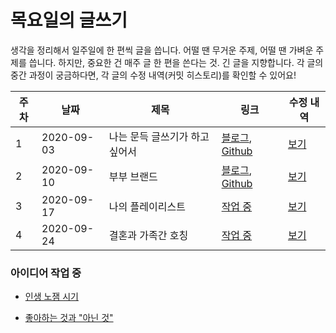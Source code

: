 # 목요일의 글쓰기

생각을 정리해서 일주일에 한 편씩 글을 씁니다. 어떨 땐 무거운 주제, 어떨 땐 가벼운 주제를 씁니다. 하지만, 중요한 건 매주 글 한 편을 쓴다는 것. 긴 글을 지향합니다. 각 글의 중간 과정이 궁금하다면, 각 글의 수정 내역(커밋 히스토리)를 확인할 수 있어요!

| 주차 | 날짜       | 제목                           | 링크                                                         | 수정 내역                                                    |
| ---- | ---------- | ------------------------------ | ------------------------------------------------------------ | ------------------------------------------------------------ |
| 1    | 2020-09-03 | 나는 문득 글쓰기가 하고 싶어서 | [블로그](https://blog.naver.com/jmingyu/222074469809), [Github](./200903_나는_문득_글쓰기가_하고_싶어서.md) | [보기](https://github.com/claudejin/thursdaywriting/commits/master/200903_나는_문득_글쓰기가_하고_싶어서.md) |
| 2    | 2020-09-10 | 부부 브랜드                    | [블로그](https://blog.naver.com/jmingyu/222085611179), [Github](./200910_부부_브랜드.md) | [보기](https://github.com/claudejin/thursdaywriting/commits/master/200910_부부_브랜드.md) |
| 3    | 2020-09-17 | 나의 플레이리스트              | [작업 중](./200917_나의_플레이리스트.md)                     | [보기](https://github.com/claudejin/thursdaywriting/commits/master/200917_나의_플레이리스트.md) |
| 4    | 2020-09-24 | 결혼과 가족간 호칭             | [작업 중](./200924_결혼과_가족간_호칭.md)                    | [보기](https://github.com/claudejin/thursdaywriting/commits/master/200924_결혼과_가족간_호칭.md) |



### 아이디어 작업 중

* [인생 노잼 시기](./990001_인생_노잼_시기.md)

* [좋아하는 것과 "아닌 것"](./990002_좋아하는_것과_아닌_것.md)